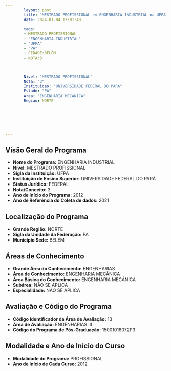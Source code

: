 ```yaml
---
        layout: post
        title: "MESTRADO PROFISSIONAL em ENGENHARIA INDUSTRIAL na UFPA  "
        date: 2024-01-04 13:01:48
     
        tags:
        - MESTRADO PROFISSIONAL
        - "ENGENHARIA-INDUSTRIAL"
        - "UFPA"
        - "PA"
        - CIDADE:BELÉM
        - NOTA:3
        
       

        Nivel: "MESTRADO PROFISSIONAL"
        Nota: "3"
        Instituicao: "UNIVERSIDADE FEDERAL DO PARÁ"
        Estado: "PA"
        Area: "ENGENHARIA MECÂNICA"
        Regiao: NORTE
        
        
        
        
        
        
---
```

## Visão Geral do Programa
- **Nome do Programa:** ENGENHARIA INDUSTRIAL
- **Nível:** MESTRADO PROFISSIONAL
- **Sigla da Instituição:** UFPA
- **Instituição de Ensino Superior:** UNIVERSIDADE FEDERAL DO PARÁ
- **Status Jurídico:** FEDERAL
- **Nota/Conceito:** 3
- **Ano de Início do Programa:** 2012
- **Ano de Referência do Coleta de dados:** 2021

## Localização do Programa
- **Grande Região:** NORTE
- **Sigla da Unidade da Federação:** PA
- **Município Sede:** BELÉM

## Áreas de Conhecimento
- **Grande Área do Conhecimento:** ENGENHARIAS
- **Área de Conhecimento:** ENGENHARIA MECÂNICA
- **Área Básica do Conhecimento:** ENGENHARIA MECÂNICA
- **Subárea:** NÃO SE APLICA
- **Especialidade:** NÃO SE APLICA

## Avaliação e Código do Programa
- **Código Identificador da Área de Avaliação:** 13
- **Área de Avaliação:** ENGENHARIAS III
- **Código do Programa de Pós-Graduação:** 15001016072P3


## Modalidade e Ano de Início do Curso
- **Modalidade do Programa:** PROFISSIONAL
- **Ano de Início de Cada Curso:** 2012
